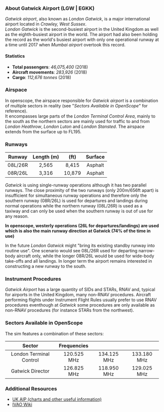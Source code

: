 ### About Gatwick Airport (LGW | EGKK)
*Gatwick airport*, also known as *London Gatwick*, is a major international airport located in *Crawley, West Sussex*.  
*London Gatwick* is the second-busiest airport in the United Kingdom as well as the eighth-busiest airport in the world. The airport had also been holding the record as the world's busiest airport with only one operational runway at a time until 2017 when *Mumbai airport* overtook this record.

#### Statistics
* **Total passengers**: *46,075,400* (2018)
* **Aircraft movements**: *283,926* (2018)
* **Cargo**: *112,676 tonnes* (2018)


### Airspace
In openscope, the airspace responsible for *Gatwick airport* is a combination of multiple sectors in reality (see "*Sectors Available in OpenScope*" for reference).  
It encompasses large parts of the *London Terminal Control Area*, mainly to the south as the northern sectors are mainly used for traffic to and from *London Heathrow*, *London Luton* and *London Stansted*. The airspace extends from the surface up to FL195.


### Runways
| Runway | Length (m) | (ft)   | Surface |   
|:------:|:----------:|:------:|:-------:|  
|08L/26R |2,565       |8,415   |Asphalt  |
|08R/26L |3,316       |10,879  |Asphalt  |

*Gatwick* is using single-runway operations although it has two parallel runways. The close proximity of the two runways (only 200m/656ft apart) is insufficient for simultaneous runway operations and therefore only the southern runway (08R/26L) is used for departures and landings during normal operations while the northern runway (08L/26R) is used as a taxiway and can only be used when the southern runway is out of use for any reason.

**In openscope, westerly operations (26L for departures/landings) are used which is also the main runway direction at Gatwick (74% of the time in use)**

In the future *London Gatwick* might "bring its existing standby runway into routine use". One scenario would see 08L/26R used for departing narrow-body aircraft only, while the longer 08R/26L would be used for wide-body take-offs and all landings. In longer term the airport remains interested in constructing a new runway to the south.

### Instrument Procedures
*Gatwick Airport* has a large quantity of SIDs and STARs, RNAV and, typical for airports in the United Kingdom, many non-RNAV procedures. Aircraft performing flights under Instrument Flight Rules usually prefer to use RNAV procedures eventhough at *Gatwick* some procedures are only available as non-RNAV procedures (for instance STARs from the northwest).


### Sectors Available in OpenScope
The sim features a combination of these sectors:

|     Sector                              | Frequencies       |             |             |
|:---------------------------------------:|:-----------------:|:-----------:|:-----------:|
| London Terminal Control                 |    120.525 MHz    | 134.125 MHz | 133.180 MHz |
| Gatwick Director                        |    126.825 MHz    | 118.950 MHz | 129.025 MHz |


### Additional Resources
* [UK AIP (charts and other useful information)](http://www.nats-uk.ead-it.com/public/index.php%3Foption=com_content&task=blogcategory&id=93&Itemid=142.html)
* [IVAO Wiki](http://ivao.co.uk/wiki/index.php/London_Gatwick_)
